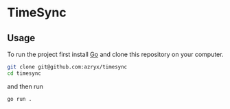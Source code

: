 # TimeSync


## Usage
To run the project first install [Go](http://golang.org) and clone this repository on your computer.

```bash
git clone git@github.com:azryx/timesync
cd timesync
```
and then run
```bash
go run .
```

